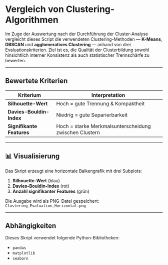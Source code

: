 # Vergleich von Clustering-Algorithmen

Im Zuge der Auswertung nach der Durchführung der Cluster-Analyse vergleicht dieses Script die verwendeten Clustering-Methoden — **K-Means**, **DBSCAN** und **agglomeratives Clustering** — anhand von drei Evaluationskriterien. Ziel ist es, die Qualität der Clusterbildung sowohl hinsichtlich interner Konsistenz als auch statistischer Trennschärfe zu bewerten.

---

## Bewertete Kriterien

| Kriterium                     | Interpretation                  |
|------------------------------|----------------------------------|
| **Silhouette-Wert**          | Hoch = gute Trennung & Kompaktheit |
| **Davies-Bouldin-Index**     | Niedrig = gute Separierbarkeit  |
| **Signifikante Features**    | Hoch = starke Merkmalsunterscheidung zwischen Clustern |

---

## 📊 Visualisierung

Das Skript erzeugt eine horizontale Balkengrafik mit drei Subplots:

1. **Silhouette-Wert** (blau)
2. **Davies-Bouldin-Index** (rot)
3. **Anzahl signifikanter Features** (grün)

Die Ausgabe wird als PNG-Datei gespeichert:  
`Clustering_Evaluation_Horizontal.png`

---

## Abhängigkeiten

Dieses Skript verwendet folgende Python-Bibliotheken:

- `pandas`
- `matplotlib`
- `seaborn`
